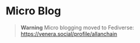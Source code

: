 # Micro Blog

> **Warning**
> Micro blogging moved to Fediverse: https://venera.social/profile/allanchain